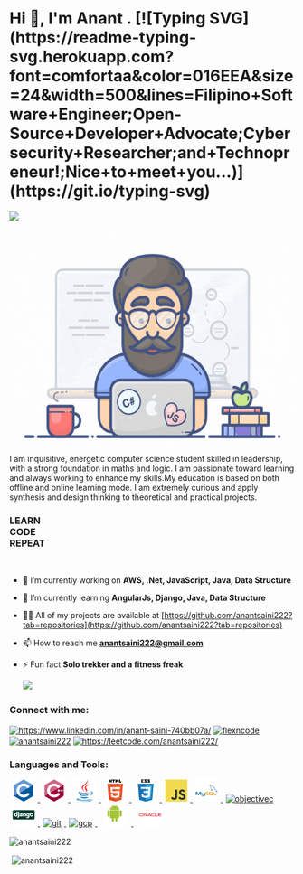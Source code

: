 <h1 align="left">Hi 👋, I'm Anant </>.    [![Typing SVG](https://readme-typing-svg.herokuapp.com?font=comfortaa&color=016EEA&size=24&width=500&lines=Filipino+Software+Engineer;Open-Source+Developer+Advocate;Cybersecurity+Researcher;and+Technopreneur!;Nice+to+meet+you...)](https://git.io/typing-svg)
  
  </h1>
   

<img  src="https://user-images.githubusercontent.com/73097560/115834477-dbab4500-a447-11eb-908a-139a6edaec5c.gif">

   <img align="right" alt="GIF" src="https://github.com/anantsaini222/anantsaini222/blob/main/developer.gif" width="550" height="410" />

<p align="left">   
   I am inquisitive, energetic computer science student skilled in leadership, with a strong foundation in maths and logic. I am passionate toward learning and always working to enhance my skills.My education is based on both offline and online learning mode. I am extremely curious and apply synthesis and design thinking to theoretical and practical projects.</p>
<h3>LEARN<br>
CODE<br>
REPEAT</h3><br>

- 🔭 I’m currently working on **AWS, .Net, JavaScript, Java, Data Structure**

- 🌱 I’m currently learning **AngularJs, Django, Java, Data Structure**

- 👨‍💻 All of my projects are available at [https://github.com/anantsaini222?tab=repositories](https://github.com/anantsaini222?tab=repositories)

- 📫 How to reach me **anantsaini222@gmail.com**

- ⚡ Fun fact **Solo trekker and a fitness freak**

   <img  src="https://user-images.githubusercontent.com/73097560/115834477-dbab4500-a447-11eb-908a-139a6edaec5c.gif">

<h3 align="left">Connect with me:</h3>
<p align="left">
<a href="https://linkedin.com/in/https://www.linkedin.com/in/anant-saini-740bb07a/" target="blank"><img align="center" src="https://cdn.jsdelivr.net/npm/simple-icons@3.0.1/icons/linkedin.svg" alt="https://www.linkedin.com/in/anant-saini-740bb07a/" height="30" width="40" /></a>
<a href="https://instagram.com/flexncode" target="blank"><img align="center" src="https://cdn.jsdelivr.net/npm/simple-icons@3.0.1/icons/instagram.svg" alt="flexncode" height="30" width="40" /></a>
<a href="https://www.hackerrank.com/anantsaini222" target="blank"><img align="center" src="https://cdn.jsdelivr.net/npm/simple-icons@3.0.1/icons/hackerrank.svg" alt="anantsaini222" height="30" width="40" /></a>
<a href="https://www.leetcode.com/https://leetcode.com/anantsaini222/" target="blank"><img align="center" src="https://cdn.jsdelivr.net/npm/simple-icons@3.0.1/icons/leetcode.svg" alt="https://leetcode.com/anantsaini222/" height="30" width="40" /></a>
</p>

<h3 align="left">Languages and Tools:</h3>

<p align="left"> 
  <a href="https://www.cprogramming.com/" target="_blank"> <img src="https://raw.githubusercontent.com/devicons/devicon/master/icons/c/c-original.svg" alt="c" width="40" height="40" hspace="5"/> </a> 
  <a href="https://www.w3schools.com/cpp/" target="_blank"> <img src="https://raw.githubusercontent.com/devicons/devicon/master/icons/cplusplus/cplusplus-original.svg" alt="cplusplus" width="40" height="40" hspace="5"/> </a> 
  <a href="https://www.java.com" target="_blank"> <img src="https://raw.githubusercontent.com/devicons/devicon/master/icons/java/java-original.svg" alt="java" width="40" height="40" hspace="5"/> </a>
  <a href="https://www.w3.org/html/" target="_blank"> <img src="https://raw.githubusercontent.com/devicons/devicon/master/icons/html5/html5-original-wordmark.svg" alt="html5" width="40" height="40"/ hspace="5"> </a> 
  <a href="https://www.w3schools.com/css/" target="_blank"> <img src="https://raw.githubusercontent.com/devicons/devicon/master/icons/css3/css3-original-wordmark.svg" alt="css3" width="40" height="40" hspace="5"/> </a> 
  <a href="https://developer.mozilla.org/en-US/docs/Web/JavaScript" target="_blank"> <img src="https://raw.githubusercontent.com/devicons/devicon/master/icons/javascript/javascript-original.svg" alt="javascript" width="40" height="40" hspace="5"/> </a> 
  <a href="https://www.mysql.com/" target="_blank"> <img src="https://raw.githubusercontent.com/devicons/devicon/master/icons/mysql/mysql-original-wordmark.svg" alt="mysql" width="40" height="40" hspace="5"/> </a> 
  <a href="https://developer.apple.com/library/archive/documentation/Cocoa/Conceptual/ProgrammingWithObjectiveC/Introduction/Introduction.html" target="_blank"> <img src="https://www.vectorlogo.zone/logos/apple_objectivec/apple_objectivec-icon.svg" alt="objectivec" width="40" height="40" hspace="5"/> </a>
  <a href="https://www.djangoproject.com/" target="_blank"> <img src="https://raw.githubusercontent.com/devicons/devicon/master/icons/django/django-original.svg" alt="django" width="40" height="40" hspace="5"/> </a>
  <a href="https://git-scm.com/" target="_blank"> <img src="https://www.vectorlogo.zone/logos/git-scm/git-scm-icon.svg" alt="git" width="40" height="40" hspace="5"/> </a> 
  <a href="https://cloud.google.com" target="_blank"> <img src="https://www.vectorlogo.zone/logos/google_cloud/google_cloud-icon.svg" alt="gcp" width="40" height="40" hspace="5"/> </a> 
   <a href="https://developer.android.com" target="_blank"> <img src="https://raw.githubusercontent.com/devicons/devicon/master/icons/android/android-original-wordmark.svg" alt="android" width="40" height="40" hspace="10"/> </a>
  <a href="https://www.oracle.com/" target="_blank"> <img src="https://raw.githubusercontent.com/devicons/devicon/master/icons/oracle/oracle-original.svg" alt="oracle" width="40" height="40" hspace="10"/> </a> 
</p>


<p><img align="center" src="https://github-readme-streak-stats.herokuapp.com/?user=anantsaini222&" alt="anantsaini222" /></p>
<p>&nbsp;<img align="center" src="https://github-readme-stats.vercel.app/api?username=anantsaini222&show_icons=true&locale=en" alt="anantsaini222" /></p>
